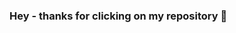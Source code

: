### Hey - thanks for clicking on my repository 👋

<!--
**StatsGary/StatsGary** is a ✨ _special_ ✨ repository because its `README.md` (this file) appears on your GitHub profile.

Here are some ideas to get you started:

- 🔭 I'm currently working on a number of Machine Learning projects utilising Transformers for natural language text modelling of some of my organisation's key aims around protecting people online against bad actors and bad actor groups
- 🌱 I’m currently learning PyTorch, as I am a Tensorflow developer, but a lot of the libraries we have are written in Torch. I set my self a challenge to learn this in a month and so far I am ahead of my goals and very confident where I have gotten to. 
- 👯 I’m looking to collaborate on ...
- 🤔 I’m looking for help with ...
- 💬 Ask me about ...
- 📫 How to reach me: ...
- ⚡ Fun fact: ...
-->
